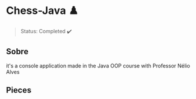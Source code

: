 <h1>Chess-Java ♟️</h1>

> Status: Completed ✔️

## Sobre
<p>it's a console application made in the Java OOP course with Professor Nélio Alves<br>
</p>

## Pieces



  


